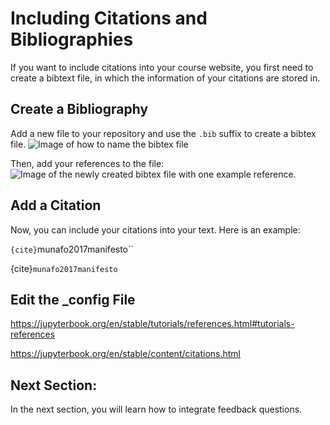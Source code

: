 # Including Citations and Bibliographies

If you want to include citations into your course website, you first need to create a bibtext file, in which the information of your citations are stored in. 

## Create a Bibliography

Add a new file to your repository and use the `.bib` suffix to create a bibtex file.
![Image of how to name the bibtex file](../../static/bib-file-name)

Then, add your references to the file: 
![Image of the newly created bibtex file with one example reference.](../../static/bib-file)


## Add a Citation
Now, you can include your citations into your text. Here is an example:

`{cite}`munafo2017manifesto``

{cite}`munafo2017manifesto`

## Edit the _config File





https://jupyterbook.org/en/stable/tutorials/references.html#tutorials-references

https://jupyterbook.org/en/stable/content/citations.html

## Next Section:
In the next section, you will learn how to integrate feedback questions.
